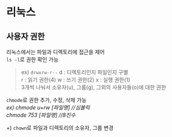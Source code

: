 # 리눅스
## 사용자 권한
리눅스에서는 파일과 디렉토리에 접근을 제어  
`ls -l`로 권한 확인 가능  
  
> ex) `drwxrw-r--`
> d : 디렉토리인지 파일인지 구별  
> r : 읽기 권한(4) w : 쓰기 권한(2) x : 실행 권한(1)  
> 3개씩 나눠서 소유자(u), 그룹(g), 그외의 사용자들(o)에 대한 권한  
  
`chmode`로 권한 추가, 수정, 삭제 가능  
*ex) chmode u+rw [파일명] //심볼릭*  
    *chmode 753 [파일명] //8진수*  
  
+) `chown`로 파일과 디렉토리의 소유자, 그룹 변경
